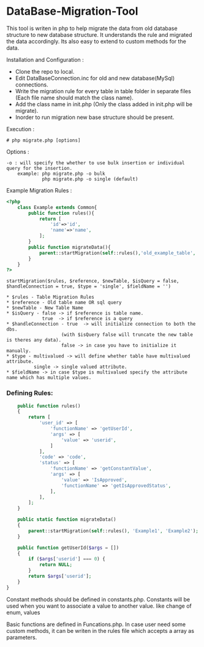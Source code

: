 # DataBase-Migration-Tool

This tool is writen in php to help migrate the data from old database structure to new database structure. It understands the rule and migrated the data accordingly. Its also easy to extend to custom methods for the data.

Installation and Configuration : 

 * Clone the repo to local.
 * Edit DataBaseConnection.inc for old and new database(MySql) connections.
 * Write the migration rule for every table in table folder in separate files (Each file name should match the class name).
 * Add the class name in init.php (Only the class added in init.php will be migrate).
 * Inorder to run migration new base structure should be present.


Execution :
	
    # php migrate.php [options]

Options :
	
    -o : will specify the whether to use bulk insertion or individual query for the insertion.
	    example: php migrate.php -o bulk
        	     php migrate.php -o single (default)


Example Migration Rules : 

```php
<?php
    class Example extends Common{
        public function rules(){
            return [
                'id'=>'id',
                'name'=>'name',
            ];
        }
        public function migrateData(){
            parent::startMigration(self::rules(),'old_example_table', 'new_example_table');
        }
    }
?>
```

	startMigration($rules, $reference, $newTable, $isQuery = false, $handleConnection = true, $type = 'single', $fieldName = '')
    
    * $rules - Table Migration Rules
    * $reference - Old table name OR sql query
    * $newTable - New Table Name
    * $isQuery - false -> if $reference is table name. 
     			 true  -> if $reference is a query
    * $handleConnection - true  -> will initialize connection to both the dbs. 
     					(with $isQuery false will truncate the new table is theres any data).
                        false -> in case you have to initialize it manually.
    * $type - multivalued -> will define whether table have multivalued attribute.
    		  single -> single valued attribute.
    * $fieldName -> in case $type is multivalued specify the attribute name which has multiple values.


### Defining Rules:

```php
    public function rules()
    {
        return [
            'user_id' => [
                'functionName' => 'getUserId',
                'args' => [
                    'value' => 'userid',
                ]
            ],
            'code' => 'code',
            'status' => [
                'functionName' => 'getConstantValue',
                'args' => [
                    'value' => 'IsApproved',
                    'functionName' => 'getIsApprovedStatus',
                ],
            ],
        ];
    }

    public static function migrateData()
    {
        parent::startMigration(self::rules(), 'Example1', 'Example2');
    }

    public function getUserId($args = [])
    {
        if ($args['userid'] === 0) {
            return NULL;
        }
        return $args['userid'];
    }
}
```

Constant methods should be defined in constants.php. Constants will be used when you want to associate a value to another value. like change of enum, values

Basic functions are defined in Funcations.php. In case user need some custom methods, it can be writen in the rules file which accepts a array as parameters.